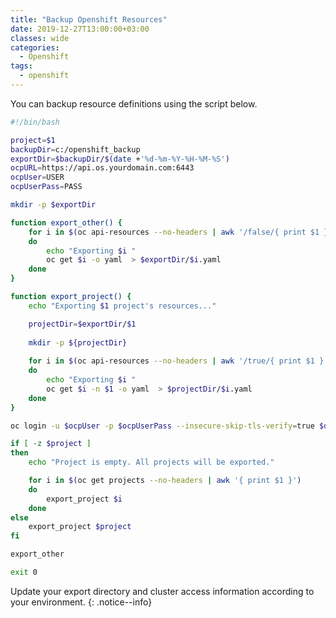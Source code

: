```yaml
---
title: "Backup Openshift Resources"
date: 2019-12-27T13:00:00+03:00
classes: wide
categories:
  - Openshift
tags:
  - openshift
---
```


You can backup resource definitions using the script below. 

```bash
#!/bin/bash 

project=$1
backupDir=c:/openshift_backup
exportDir=$backupDir/$(date +'%d-%m-%Y-%H-%M-%S')
ocpURL=https://api.os.yourdomain.com:6443
ocpUser=USER
ocpUserPass=PASS

mkdir -p $exportDir

function export_other() {
	for i in $(oc api-resources --no-headers | awk '/false/{ print $1 }')
	do
		echo "Exporting $i "
		oc get $i -o yaml  > $exportDir/$i.yaml
	done
}

function export_project() {
	echo "Exporting $1 project's resources..."

	projectDir=$exportDir/$1
	
	mkdir -p ${projectDir}
	
	for i in $(oc api-resources --no-headers | awk '/true/{ print $1 }')
	do
		echo "Exporting $i "
		oc get $i -n $1 -o yaml  > $projectDir/$i.yaml
	done
}

oc login -u $ocpUser -p $ocpUserPass --insecure-skip-tls-verify=true $ocpURL

if [ -z $project ]
then
	echo "Project is empty. All projects will be exported."

	for i in $(oc get projects --no-headers | awk '{ print $1 }')
	do
		export_project $i
	done
else
	export_project $project
fi

export_other

exit 0
```

Update your export directory and cluster access information according to your environment.
{: .notice--info}